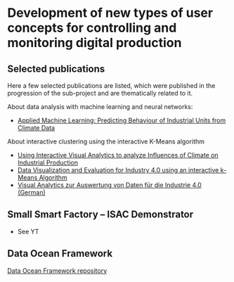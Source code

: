 # Development of new types of user concepts for controlling and monitoring digital production

## Selected publications

Here a few selected publications are listed, which were published in the progression of the sub-project and are thematically related to it.

About data analysis with machine learning and neural networks:

* [Applied Machine Learning: Predicting Behaviour of Industrial Units from Climate Data](docs/BIGDACI_TPMC_CSC_2018_Meiller_Schieder.pdf)

About interactive clustering using the interactive K-Means algorithm

* [Using Interactive Visual Analytics to analyze Influences of Climate on Industrial Production](docs/Meiller_MCCSIS_2017.pdf)
* [Data Visualization and Evaluation for Industry 4.0 using an interactive k-Means Algorithm](docs/Meiller_Niewiera_CSRN-2603.pdf)
* [Visual Analytics zur Auswertung von Daten für die Industrie 4.0 (German)](docs/Meiller_Niewiera_MC_2016.pdf)

## Small Smart Factory – ISAC Demonstrator

* See YT

## Data Ocean Framework

[Data Ocean Framework repository](https://github.com/OTH-AW/DataOcean)

